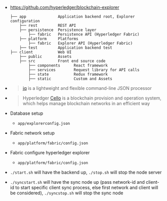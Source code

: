 - https://github.com/hyperledger/blockchain-explorer

    ```
    ├── app            	 Application backend root, Explorer configuration
        ├── rest         REST API
        ├── persistence  Persistence layer
            ├── fabric   Persistence API (Hyperledger Fabric)
        ├── platform     Platforms
            ├── fabric   Explorer API (Hyperledger Fabric)
        ├── test         Application backend test
    ├── client         	 Web UI
        ├── public       Assets
        ├── src          Front end source code
            ├── components		React framework
            ├── services	  	Request library for API calls
            ├── state		    Redux framework
            ├── static       	Custom and Assets
    ```

- > [jq](https://stedolan.github.io/jq/) is a lightweight and flexible command-line JSON processor
- > Hyperledger [Cello](https://github.com/hyperledger/cello) is a blockchain provision and operation system, which helps manage blockchain networks in an efficient way
- Database setup
    - `app/explorerconfig.json`
- Fabric network setup
    - `app/platform/fabric/config.json`
- Fabric configure hyperledger explorer
    - `app/platform/fabric/config.json`
- `./start.sh` will have the backend up, `./stop.sh` will stop the node server
- `./syncstart.sh` will have the sync node up (pass network-id and client-id to start specific client sync process, else first network and client will be considered), `./syncstop.sh` will stop the sync node